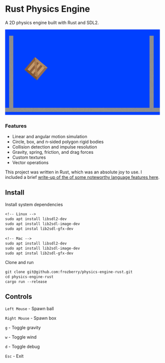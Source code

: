 # Rust Physics Engine
A 2D physics engine built with Rust and SDL2.


![](./screenshot.png)


### Features
  - Linear and angular motion simulation
  - Circle, box, and n-sided polygon rigid bodies
  - Collision detection and impulse resolution
  - Gravity, spring, friction, and drag forces 
  -	Custom textures
  - Vector operations


This project was written in Rust, which was an absolute joy to use. I included a brief [write-up of the of some noteworthy language features here](./nice_rust.md).

## Install
Install system dependencies

```
<!-- Linux -->
sudo apt install libsdl2-dev
sudo apt install lib2sdl-image-dev
sudo apt instal lib2sdl-gfx-dev

<!-- Mac -->
sudo apt install libsdl2-dev
sudo apt install lib2sdl-image-dev
sudo apt instal lib2sdl-gfx-dev
```

Clone and run
```
git clone git@github.com:frozberry/physics-engine-rust.git
cd physics-engine-rust
cargo run --release
```

## Controls

`Left Mouse` - Spawn ball

`Right Mouse` - Spawn box

`g` - Toggle gravity

`w` - Toggle wind

`d` - Toggle debug

`Esc` - Exit
